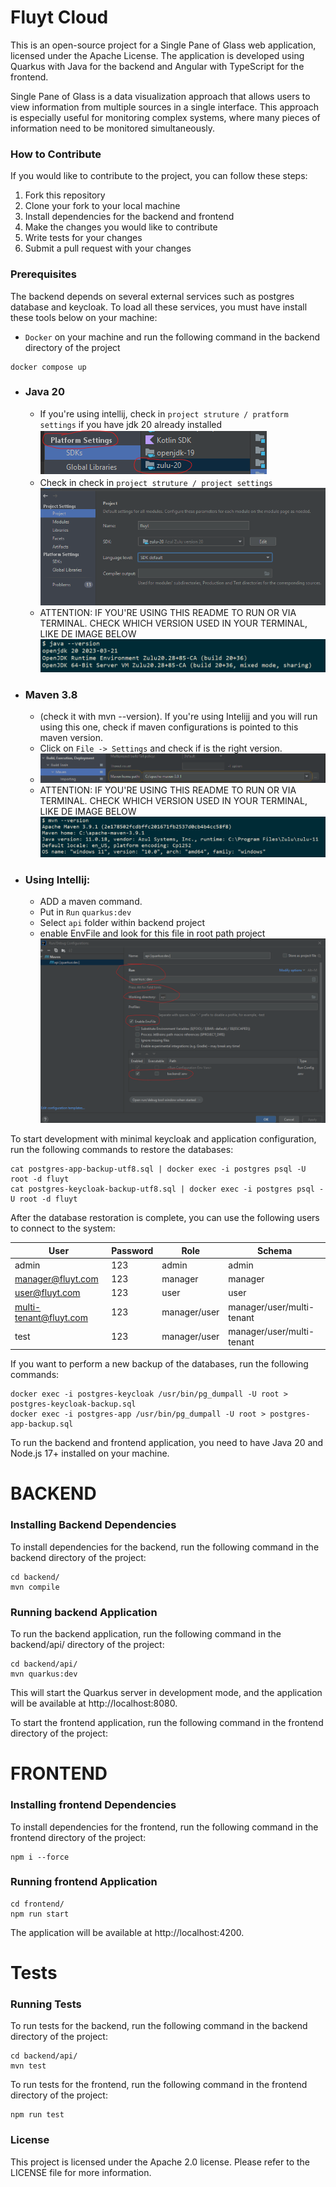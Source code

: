 # Fluyt Cloud

This is an open-source project for a Single Pane of Glass web application, licensed under the Apache License. The application is developed using Quarkus with Java for the backend and Angular with TypeScript for the frontend.

Single Pane of Glass is a data visualization approach that allows users to view information from multiple sources in a single interface. This approach is especially useful for monitoring complex systems, where many pieces of information need to be monitored simultaneously.

### How to Contribute

If you would like to contribute to the project, you can follow these steps:

1. Fork this repository
2. Clone your fork to your local machine
3. Install dependencies for the backend and frontend
4. Make the changes you would like to contribute
5. Write tests for your changes
6. Submit a pull request with your changes

### Prerequisites

The backend depends on several external services such as postgres database and keycloak. 
To load all these services, you must have install these tools below on your machine:
- ` Docker ` on your machine and run the following command in the backend directory of the project

```shell
docker compose up
```
- ### Java 20
  - If you're using intellij, check in `project struture / pratform settings` if you have jdk 20 already installed ![img.png](frontend/readme-images/img_5.png)
  - Check in check in `project struture / project settings`  ![img_1.png](frontend/readme-images/img_1.png)
  - ATTENTION: IF YOU'RE USING THIS README TO RUN OR VIA TERMINAL. CHECK WHICH VERSION USED IN YOUR TERMINAL, LIKE DE IMAGE BELOW
   ![img_4.png](frontend/readme-images/img_4.png)
- ### Maven 3.8
  - (check it with mvn --version). If you're using Intelijj and you will run using this one, check if maven configurations is pointed to this maven version.
  - Click on `File -> Settings` and check if is the right version.
  - ![img_2.png](frontend/readme-images/img_2.png)
  - ATTENTION: IF YOU'RE USING THIS README TO RUN OR VIA TERMINAL. CHECK WHICH VERSION USED IN YOUR TERMINAL, LIKE DE IMAGE BELOW
    ![img_3.png](frontend/readme-images/img_3.png)
- ### Using Intellij:
  - ADD a maven command.
  - Put in `Run` `quarkus:dev`
  - Select `api` folder within backend project
  - enable EnvFile and look for this file in root path project
![img.png](frontend/readme-images/img.png)

To start development with minimal keycloak and application configuration, run the following commands to restore the databases:

```shell
cat postgres-app-backup-utf8.sql | docker exec -i postgres psql -U root -d fluyt
cat postgres-keycloak-backup-utf8.sql | docker exec -i postgres psql -U root -d fluyt
```

After the database restoration is complete, you can use the following users to connect to the system:

| User                   | Password | Role         | Schema                    |
|------------------------|----------|--------------|---------------------------|
| admin                  | 123      | admin        | admin                     |
| manager@fluyt.com      | 123      | manager      | manager                   |
| user@fluyt.com         | 123      | user         | user                      |
| multi-tenant@fluyt.com | 123      | manager/user | manager/user/multi-tenant |
| test                   | 123      | manager/user | manager/user/multi-tenant |

If you want to perform a new backup of the databases, run the following commands:

```shell
docker exec -i postgres-keycloak /usr/bin/pg_dumpall -U root > postgres-keycloak-backup.sql
docker exec -i postgres-app /usr/bin/pg_dumpall -U root > postgres-app-backup.sql
```

To run the backend and frontend application, you need to have Java 20 and Node.js 17+ installed on your machine.
# BACKEND
### Installing Backend Dependencies

To install dependencies for the backend, run the following command in the backend directory of the project:

```shell
cd backend/
mvn compile
```

### Running backend Application

To run the backend application, run the following command in the backend/api/ directory of the project:

```shell
cd backend/api/
mvn quarkus:dev
```

This will start the Quarkus server in development mode, and the application will be available at http://localhost:8080.

To start the frontend application, run the following command in the frontend directory of the project:

# FRONTEND
### Installing frontend Dependencies

To install dependencies for the frontend, run the following command in the frontend directory of the project:

```shell
npm i --force
```

### Running frontend Application
```shell
cd frontend/
npm run start
```

The application will be available at http://localhost:4200.


# Tests
### Running Tests

To run tests for the backend, run the following command in the backend directory of the project:

```shell
cd backend/api/
mvn test
```

To run tests for the frontend, run the following command in the frontend directory of the project:

```shell
npm run test
```

### License

This project is licensed under the Apache 2.0 license. Please refer to the LICENSE file for more information.